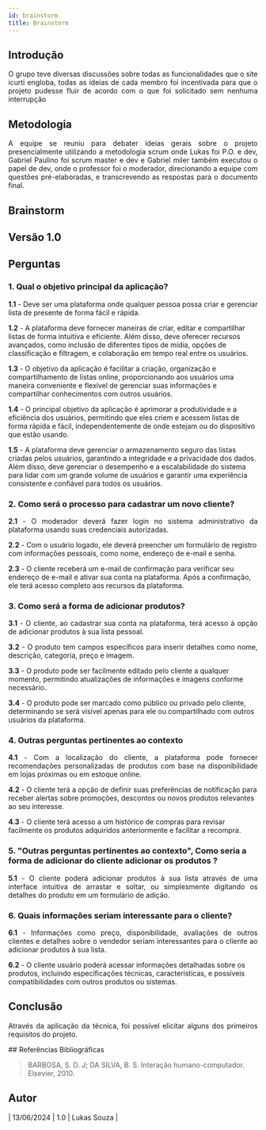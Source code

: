 ```yaml
---
id: brainstorm
title: Brainstorm
---
```

 
## Introdução
<p align = "justify">
 O grupo teve diversas discussões sobre todas as funcionalidades que o site icurti engloba, todas as ideias de cada membro foi incentivada para que o projeto pudesse fluir de acordo com o que foi solicitado sem nenhuma interrupção
</p>
 
## Metodologia
<p align = "justify">
A equipe se reuniu para debater ideias gerais sobre o projeto presencialmente utilizando a metodologia scrum onde Lukas foi P.O. e dev, Gabriel Paulino foi scrum master e dev e Gabriel miler também executou o papel de dev, onde o professor foi o moderador, direcionando a equipe com questões pré-elaboradas, e transcrevendo as respostas para o documento final.
</p>
 
## Brainstorm
 
## Versão 1.0
 
## Perguntas
 
### 1. Qual o objetivo principal da aplicação?
 
<p align = "justify">
<b>1.1</b> - Deve ser uma plataforma onde qualquer pessoa possa criar e gerenciar lista de presente de forma fácil e rápida.
</p>
 
<b>1.2</b> - A plataforma deve fornecer maneiras de criar, editar e compartilhar listas de forma intuitiva e eficiente. Além disso, deve oferecer recursos avançados, como inclusão de diferentes tipos de mídia, opções de classificação e filtragem, e colaboração em tempo real entre os usuários.
 
<b>1.3</b> - O objetivo da aplicação é facilitar a criação, organização e compartilhamento de listas online, proporcionando aos usuários uma maneira conveniente e flexível de gerenciar suas informações e compartilhar conhecimentos com outros usuários.
 
<b>1.4</b> - O principal objetivo da aplicação é aprimorar a produtividade e a eficiência dos usuários, permitindo que eles criem e acessem listas de forma rápida e fácil, independentemente de onde estejam ou do dispositivo que estão usando.
 
<b>1.5</b> - A plataforma deve gerenciar o armazenamento seguro das listas criadas pelos usuários, garantindo a integridade e a privacidade dos dados. Além disso, deve gerenciar o desempenho e a escalabilidade do sistema para lidar com um grande volume de usuários e garantir uma experiência consistente e confiável para todos os usuários.
</p>
 
### 2. Como será o processo para cadastrar um novo cliente?
 
<p align = "justify">
<b>2.1</b> - O moderador deverá fazer login no sistema administrativo da plataforma usando suas credenciais autorizadas.
 
<b>2.2</b> - Com o usuário logado, ele deverá preencher um formulário de registro com informações pessoais, como nome, endereço de e-mail e senha.

<b>2.3</b> - O cliente receberá um e-mail de confirmação para verificar seu endereço de e-mail e ativar sua conta na plataforma. Após a confirmação, ele terá acesso completo aos recursos da plataforma.
 
### 3. Como será a forma de adicionar produtos?
 
<p align = "justify">
<b>3.1</b> - O cliente, ao cadastrar sua conta na plataforma, terá acesso à opção de adicionar produtos à sua lista pessoal.

</p>
 
<p align = "justify">
<b>3.2</b> - O produto tem campos específicos para inserir detalhes como nome, descrição, categoria, preço e imagem.
</p>
 
<b>3.3</b> - O produto pode ser facilmente editado pelo cliente a qualquer momento, permitindo atualizações de informações e imagens conforme necessário.
 
<b>3.4</b> - O produto pode ser marcado como público ou privado pelo cliente, determinando se será visível apenas para ele ou compartilhado com outros usuários da plataforma.
 
### 4. Outras perguntas pertinentes ao contexto

<p align = "justify">
<b>4.1</b> - Com a localização do cliente, a plataforma pode fornecer recomendações personalizadas de produtos com base na disponibilidade em lojas próximas ou em estoque online.
 
<b>4.2</b> - O cliente terá a opção de definir suas preferências de notificação para receber alertas sobre promoções, descontos ou novos produtos relevantes ao seu interesse.
 
<b>4.3</b> - O cliente terá acesso a um histórico de compras para revisar facilmente os produtos adquiridos anteriormente e facilitar a recompra.
 
### 5. "Outras perguntas pertinentes ao contexto", Como seria a forma de adicionar do cliente adicionar os produtos ?
<p align = "justify">
<b>5.1</b> - O cliente poderá adicionar produtos à sua lista através de uma interface intuitiva de arrastar e soltar, ou simplesmente digitando os detalhes do produto em um formulário de adição.
</p>
 
### 6. Quais informações seriam interessante para o cliente?
<p align = "justify">
   <b>6.1</b> - Informações como preço, disponibilidade, avaliações de outros clientes e detalhes sobre o vendedor seriam interessantes para o cliente ao adicionar produtos à sua lista.
   
   <b>6.2</b> - O cliente usuário poderá acessar informações detalhadas sobre os produtos, incluindo especificações técnicas, características, e possíveis compatibilidades com outros produtos ou sistemas.
   
</p>
 
 
## Conclusão
<p align = "justify">
Através da aplicação da técnica, foi possível elicitar alguns dos primeiros requisitos do projeto.
</p>
## Referências Bibliográficas
 
> BARBOSA, S. D. J; DA SILVA, B. S. Interação humano-computador. Elsevier, 2010.
 
 
## Autor
| 13/06/2024 | 1.0 | Lukas Souza |
